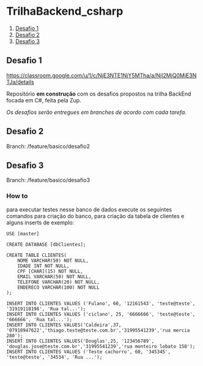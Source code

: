 # TrilhaBackend_csharp
1. [Desafio 1](https://github.com/douglasjtds/TrilhaBackend_csharp/tree/feature/basico/desafio3#desafio-1)
2. [Desafio 2](https://github.com/douglasjtds/TrilhaBackend_csharp/tree/feature/basico/desafio3#desafio-2)
2. [Desafio 3](https://github.com/douglasjtds/TrilhaBackend_csharp/tree/feature/basico/desafio3#desafio-3)

## Desafio 1
https://classroom.google.com/u/1/c/NjE3NTE1NjY5MTha/a/NjI2MjQ0MjE3NTJa/details

Repositório __em construção__ com os desafios propostos na trilha BackEnd focada em C#, feita pela Zup.

<em>Os desafios serão entregues em branches de acordo com cada tarefa.</em>

## Desafio 2

Branch: /feature/basico/desafio2 

## Desafio 3

Branch: /feature/basico/desafio3

### How to
para executar testes nesse banco de dados execute os seguintes comandos para criação do banco,
para criação da tabela de clientes e alguns inserts de exemplo:

~~~
USE [master]

CREATE DATABASE [dbClientes];

CREATE TABLE CLIENTES(
	NOME VARCHAR(50) NOT NULL,
	IDADE INT NOT NULL,
	CPF [CHAR](15) NOT NULL,
	EMAIL VARCHAR(50) NOT NULL,
	TELEFONE VARCHAR(20) NOT NULL,
	ENDERECO VARCHAR(100) NOT NULL
);

INSERT INTO CLIENTES VALUES ('Fulano', 60, '12161543', 'teste@teste', '31919118196', 'Rua tal...');
INSERT INTO CLIENTES VALUES ('ciclano', 25, '6666666', 'teste@teste', '666666', 'Rua tal...');
INSERT INTO CLIENTES VALUES('Caldeira',37, '07918947622','thiago.teste@teste.com.br','31995541239','rua mercia 280');
INSERT INTO CLIENTES VALUES('Douglas',25, '123456789',   'douglas.jose@teste.com.br','31995541239','rua monteiro lobato 158');
INSERT INTO CLIENTES VALUES ('Teste cachorro', 60, '345345', 'teste@teste', '34534', 'Rua ...');
~~~